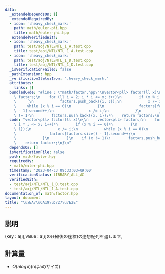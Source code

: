 ```yaml
---
data:
  _extendedDependsOn: []
  _extendedRequiredBy:
  - icon: ':heavy_check_mark:'
    path: math/euler-phi.hpp
    title: math/euler-phi.hpp
  _extendedVerifiedWith:
  - icon: ':heavy_check_mark:'
    path: test/aoj/NTL/NTL_1_A.test.cpp
    title: test/aoj/NTL/NTL_1_A.test.cpp
  - icon: ':heavy_check_mark:'
    path: test/aoj/NTL/NTL_1_D.test.cpp
    title: test/aoj/NTL/NTL_1_D.test.cpp
  _isVerificationFailed: false
  _pathExtension: hpp
  _verificationStatusIcon: ':heavy_check_mark:'
  attributes:
    links: []
  bundledCode: "#line 1 \"math/factor.hpp\"\nvector<pll> factor(ll x)\n{\n    vector<pll>\
    \ factors;\n    for (ll i = 2; i * i <= x; i++)\n        if (x % i == 0)\n   \
    \     {\n            factors.push_back({i, 1});\n            x /= i;\n       \
    \     while (x % i == 0)\n            {\n                factors[factors.size()\
    \ - 1].second++;\n                x /= i;\n            }\n        }\n    if (x\
    \ != 1)\n        factors.push_back({x, 1});\n    return factors;\n}\n"
  code: "vector<pll> factor(ll x)\n{\n    vector<pll> factors;\n    for (ll i = 2;\
    \ i * i <= x; i++)\n        if (x % i == 0)\n        {\n            factors.push_back({i,\
    \ 1});\n            x /= i;\n            while (x % i == 0)\n            {\n \
    \               factors[factors.size() - 1].second++;\n                x /= i;\n\
    \            }\n        }\n    if (x != 1)\n        factors.push_back({x, 1});\n\
    \    return factors;\n}\n"
  dependsOn: []
  isVerificationFile: false
  path: math/factor.hpp
  requiredBy:
  - math/euler-phi.hpp
  timestamp: '2023-04-13 09:33:03+09:00'
  verificationStatus: LIBRARY_ALL_AC
  verifiedWith:
  - test/aoj/NTL/NTL_1_D.test.cpp
  - test/aoj/NTL/NTL_1_A.test.cpp
documentation_of: math/factor.hpp
layout: document
title: "\u5EA7\u6A19\u5727\u7E2E"
---
```


## 説明
(key : a[i],value : a[i]の圧縮後の座標)の連想配列を返します。

## 計算量

* $O(nlog\,n)$(nはaのサイズ)

